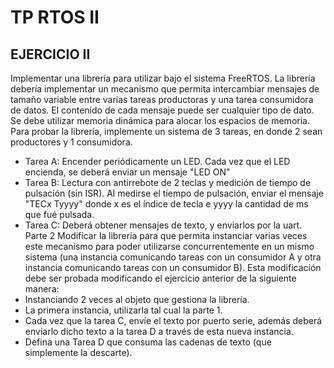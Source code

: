 # TP RTOS II
## EJERCICIO II

Implementar una librería para utilizar bajo el sistema FreeRTOS.
La librería debería implementar un mecanismo que permita intercambiar mensajes de
tamaño variable entre varias tareas productoras y una tarea consumidora de datos. El
contenido de cada mensaje puede ser cualquier tipo de dato. Se debe utilizar memoria
dinámica para alocar los espacios de memoria.
Para probar la librería, implemente un sistema de 3 tareas, en donde 2 sean productores y 1
consumidora.
- Tarea A: Encender periódicamente un LED. Cada vez que el LED encienda, se
deberá enviar un mensaje "LED ON"
- Tarea B: Lectura con antirrebote de 2 teclas y medición de tiempo de pulsación (sin
ISR). Al medirse el tiempo de pulsación, enviar el mensaje "TECx Tyyyy" donde x es
el índice de tecla e yyyy la cantidad de ms que fué pulsada.
- Tarea C: Deberá obtener mensajes de texto, y enviarlos por la uart.
Parte 2
Modificar la librería para que permita instanciar varias veces este mecanismo para poder
utilizarse concurrentemente en un mismo sistema (una instancia comunicando tareas con
un consumidor A y otra instancia comunicando tareas con un consumidor B).
Esta modificación debe ser probada modificando el ejercicio anterior de la siguiente manera:
- Instanciando 2 veces al objeto que gestiona la librería.
- La primera instancia, utilizarla tal cual la parte 1.
- Cada vez que la tarea C, envíe el texto por puerto serie, además deberá enviarlo
dicho texto a la tarea D a través de esta nueva instancia.
- Defina una Tarea D que consuma las cadenas de texto (que simplemente la
descarte).
